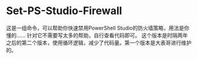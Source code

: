 # Set-PS-Studio-Firewall
这是一组命令，可以帮助你快速禁用PowerShell Studio的防火墙策略，用法是你懂的......
针对它不需要写太多的帮助，自行查看代码即可。
这个版本是时隔两年之后的第二个版本，使用循环逻辑，减少了代码量。第一个版本是大表哥进行维护的。
